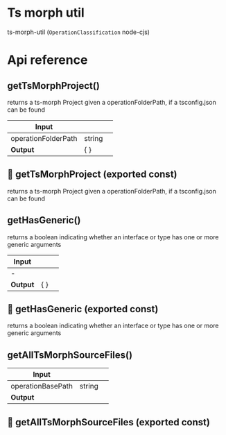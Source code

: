 # Ts morph util

ts-morph-util (`OperationClassification` node-cjs)



# Api reference

## getTsMorphProject()

returns a ts-morph Project given a operationFolderPath, if a tsconfig.json can be found


| Input      |    |    |
| ---------- | -- | -- |
| operationFolderPath | string |  |
| **Output** | {  }   |    |



## 📄 getTsMorphProject (exported const)

returns a ts-morph Project given a operationFolderPath, if a tsconfig.json can be found


## getHasGeneric()

returns a boolean indicating whether an interface or type has one or more generic arguments


| Input      |    |    |
| ---------- | -- | -- |
| - | | |
| **Output** | {  }   |    |



## 📄 getHasGeneric (exported const)

returns a boolean indicating whether an interface or type has one or more generic arguments


## getAllTsMorphSourceFiles()

| Input      |    |    |
| ---------- | -- | -- |
| operationBasePath | string |  |
| **Output** |    |    |



## 📄 getAllTsMorphSourceFiles (exported const)

